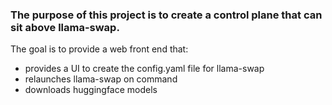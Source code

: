 ### The purpose of this project is to create a control plane that can sit above llama-swap.  
The goal is to provide a web front end that:
* provides a UI to create the config.yaml file for llama-swap
* relaunches llama-swap on command
* downloads huggingface models
